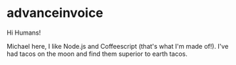 # advanceinvoice

Hi Humans!

Michael here, I like Node.js and Coffeescript (that's what I'm made of!).
I've had tacos on the moon and find them superior to earth tacos.
